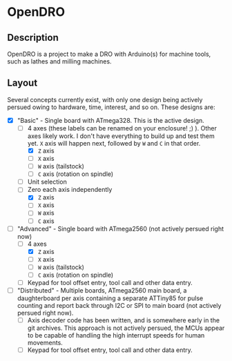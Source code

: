 # OpenDRO

## Description
OpenDRO is a project to make a DRO with Arduino(s) for machine tools, such as
lathes and milling machines.

## Layout
Several concepts currently exist, with only one design being actively persued
owing to hardware, time, interest, and so on. These designs are:
- [x] "Basic" - Single board with ATmega328. This is the active design.
  - [ ] 4 axes (these labels can be renamed on your enclosure! ;) ). Other axes
        likely work. I don't have everything to build up and test them yet. `X`
        axis will happen next, followed by `W` and `C` in that order.
    - [x] `Z` axis
    - [ ] `X` axis
    - [ ] `W` axis (tailstock)
    - [ ] `C` axis (rotation on spindle)
  - [ ] Unit selection
  - [ ] Zero each axis independently
    - [x] `Z` axis
    - [ ] `X` axis
    - [ ] `W` axis
    - [ ] `C` axis
- [ ] "Advanced" - Single board with ATmega2560 (not actively persued right now)
  - [ ] 4 axes
    - [x] `Z` axis
    - [ ] `X` axis
    - [ ] `W` axis (tailstock)
    - [ ] `C` axis (rotation on spindle)
  - [ ] Keypad for tool offset entry, tool call and other data entry.
- [ ] "Distributed" - Multiple boards, ATmega2560 main board, a daughterboard
      per axis containing a separate ATTiny85 for pulse counting and report back
      through I2C or SPI to main board (not actively persued right now).
    - [ ] Axis decoder code has been written, and is somewhere early in the git
          archives. This approach is not actively persued, the MCUs appear to be
          capable of handling the high interrupt speeds for human movements.
  - [ ] Keypad for tool offset entry, tool call and other data entry.

